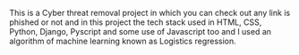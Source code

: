 This is a Cyber threat removal project in which you can check out any link is phished or not and in this project the tech stack used in HTML, CSS, Python, Django, Pyscript and some use of Javascript too and I used an algorithm of machine learning known as Logistics regression.
